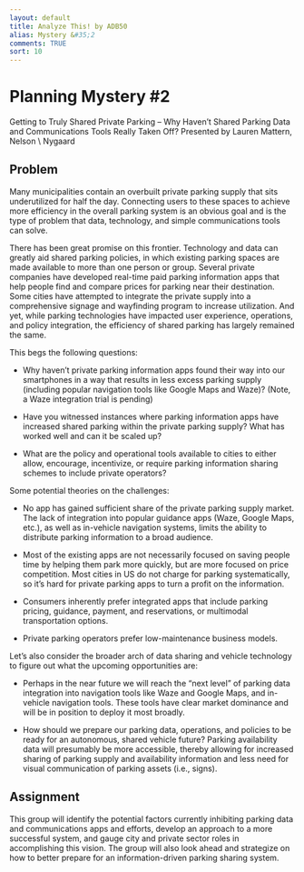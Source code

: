 ```yaml
---
layout: default
title: Analyze This! by ADB50
alias: Mystery &#35;2
comments: TRUE
sort: 10
---
```

# Planning Mystery &#35;2
Getting to Truly Shared Private Parking – Why Haven’t Shared Parking Data and Communications Tools Really Taken Off?
Presented by Lauren Mattern, Nelson \ Nygaard

## Problem
Many municipalities contain an overbuilt private parking supply that sits underutilized for half the day. Connecting users to these spaces to achieve more efficiency in the overall parking system is an obvious goal and is the type of problem that data, technology, and simple communications tools can solve.

There has been great promise on this frontier. Technology and data can greatly aid shared parking policies, in which existing parking spaces are made available to more than one person or group. Several private companies have developed real-time paid parking information apps that help people find and compare prices for parking near their destination. Some cities have attempted to integrate the private supply into a comprehensive signage and wayfinding program to increase utilization. And yet, while parking technologies have impacted user experience, operations, and policy integration, the efficiency of shared parking has largely remained the same.

This begs the following questions:

* Why haven’t private parking information apps found their way into our smartphones in a way that results in less excess parking supply (including popular navigation tools like Google Maps and Waze)? (Note, a Waze integration trial is pending)

* Have you witnessed instances where parking information apps have increased shared parking within the private parking supply? What has worked well and can it be scaled up?

* What are the policy and operational tools available to cities to either allow, encourage, incentivize, or require parking information sharing schemes to include private operators?

Some potential theories on the challenges:

* No app has gained sufficient share of the private parking supply market. The lack of integration into popular guidance apps (Waze, Google Maps, etc.), as well as in-vehicle navigation systems, limits the ability to distribute parking information to a broad audience.

* Most of the existing apps are not necessarily focused on saving people time by helping them park more quickly, but are more focused on price competition. Most cities in US do not charge for parking systematically, so it’s hard for private parking apps to turn a profit on the information.

* Consumers inherently prefer integrated apps that include parking pricing, guidance, payment, and reservations, or multimodal transportation options.

* Private parking operators prefer low-maintenance business models.

Let’s also consider the broader arch of data sharing and vehicle technology to figure out what the upcoming opportunities are:

* Perhaps in the near future we will reach the “next level” of parking data integration into navigation tools like Waze and Google Maps, and in-vehicle navigation tools. These tools have clear market dominance and will be in position to deploy it most broadly.

* How should we prepare our parking data, operations, and policies to be ready for an autonomous, shared vehicle future? Parking availability data will presumably be more accessible, thereby allowing for increased sharing of parking supply and availability information and less need for visual communication of parking assets (i.e., signs).

## Assignment

This group will identify the potential factors currently inhibiting parking data and communications apps and efforts, develop an approach to a more successful system, and gauge city and private sector roles in accomplishing this vision. The group will also look ahead and strategize on how to better prepare for an information-driven parking sharing system.
